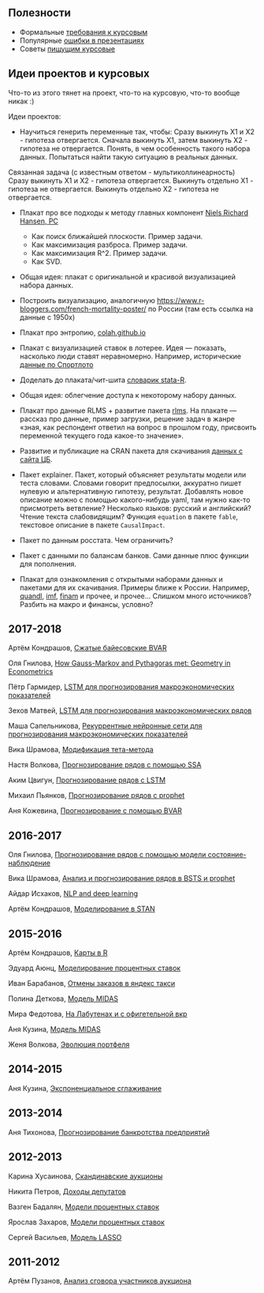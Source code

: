 ## Полезности

* Формальные [требования к курсовым](https://github.com/bdemeshev/course_works/blob/master/coursework_requirements.md)
* Популярные [ошибки в презентациях](https://github.com/bdemeshev/course_works/blob/master/typical_techinal_errors.md)
* Советы [пищущим курсовые](https://github.com/bdemeshev/epsilon/raw/master/e_001/metrics-errors/metrics-errors.pdf)


## Идеи проектов и курсовых

Что-то из этого тянет на проект, что-то на курсовую, что-то вообще никак :)


Идеи проектов:

* Научиться генерить переменные так, чтобы:
Сразу выкинуть Х1 и Х2 - гипотеза отвергается.
Сначала выкинуть Х1, затем выкинуть Х2 -
гипотеза не отвергается.
Понять, в чем особенность такого набора данных.
Попытаться найти такую ситуацию в реальных данных.

Связанная задача (с известным ответом - мультиколлинеарность)
Сразу выкинуть Х1 и Х2 - гипотеза отвергается.
Выкинуть отдельно Х1 - гипотеза не отвергается.
Выкинуть отдельно Х2 - гипотеза не отвергается.

* Плакат про все подходы к методу главных компонент
[Niels Richard Hansen, PC](www.math.ku.dk/~richard/courses/statlearn2011/pca.pdf)
  * Как поиск ближайшей плоскости. Пример задачи.
  * Как максимизация разброса. Пример задачи.
  * Как максимизация R^2. Пример задачи.
  * Как SVD.


* Общая идея: плакат с оригинальной и красивой визуализацией набора данных.

* Построить визуализацию, аналогичную https://www.r-bloggers.com/french-mortality-poster/ по России (там есть ссылка на данные с 1950х)

* Плакат про энтропию, [colah.github.io](http://colah.github.io/posts/2015-09-Visual-Information/)

* Плакат с визуализацией ставок в лотерее. Идея — показать, насколько люди ставят
неравномерно. Например, исторические [данные по Спортлото](https://timelottery.ru/lottery/sovetskoe-sportloto-istoriya-i-arhiv-tirazhej/)


* Доделать до плаката/чит-шита [словарик stata-R](https://github.com/andrey-lukyanov/Econometrics_project_2018).

* Общая идея: облегчение доступа к некоторому набору данных.

* Плакат про данные RLMS + развитие пакета [rlms](https://github.com/bdemeshev/rlms). На плакате — рассказ про данные, пример загрузки, решение задач в жанре «зная, как респондент ответил на вопрос в прошлом году, присвоить переменной текущего года какое-то значение».

* Развитие и публикацие на CRAN пакета для скачивания [данных с сайта ЦБ](https://github.com/bdemeshev/cbr).

* Пакет explainer. Пакет, который объясняет результаты модели или теста словами.
Словами говорит предпосылки, аккуратно пишет нулевую и альтернативную гипотезу,
результат. Добавлять новое описание можно с помощью какого-нибудь yaml, там нужно
как-то присмотреть ветвление? Несколько языков: русский и английский? Чтение текста слабовидящим? Функция `equation` в пакете `fable`, текстовое описание в пакете
`CausalImpact`.

* Пакет по данным росстата. Чем ограничить?

* Пакет с данными по балансам банков. Сами данные плюс функции для пополнения.

* Плакат для ознакомления с открытыми наборами данных и пакетами для их скачивания.
Примеры ближе к России. Например, [quandl](quandl.com), [imf](https://github.com/christophergandrud/imfr), [finam](https://quanttools.bitbucket.io/_site/get_started.html) и прочее, и прочее... Слишком много источников? Разбить на макро и финансы, условно?













## 2017-2018

Артём Кондрашов, [Сжатые байесовские BVAR](https://github.com/akondrashov96/RcppBVAR)

Оля Гнилова, [How Gauss-Markov and Pythagoras met: Geometry in Econometrics](https://github.com/olyagnilova/gauss-markov-pythagoras)

Пётр Гармидер, [LSTM для прогнозирования макроэкономических показателей](https://github.com/PetrGarm/coursework)

Зехов Матвей, [LSTM для прогнозирования макроэкономических рядов](https://github.com/Pyatachokk/Course_work)

Маша Сапельникова, [Рекуррентные нейронные сети для прогнозирования макроэкономических показателей](https://github.com/maschasap/rnn)

Вика Шрамова, [Модификация тета-метода](https://github.com/VictoriaShramova/diploma)

Настя Волкова, [Прогнозирование рядов с помощью SSA](https://github.com/Anastasia4111/SSA)

Аким Цвигун, [Прогнозирование рядов с LSTM](https://github.com/Aktsvigun/term_paper)

Михаил Пьянков, [Прогнозирование рядов с prophet](https://github.com/MikhailPyankov/Course-paper)

Аня Кожевина, [Прогнозирование с помощью BVAR](https://github.com/akozhevina/kursach)


## 2016-2017

Оля Гнилова, [Прогнозирование рядов с помощью модели состояние-наблюдение](https://github.com/olyagnilova/term-paper/tree/master/2017)

Вика Шрамова, [Анализ и прогнозирование рядов в BSTS и prophet](https://github.com/VictoriaShramova/bsts_prophet_code)

Айдар Исхаков, [NLP and deep learning](https://github.com/bdemeshev/course_works/tree/master/2016_2017/iskhakov_nlp_deep_learning)

Артём Кондрашов, [Моделирование в STAN](https://github.com/bdemeshev/course_works/tree/master/2016_2017/kondrashov_stan)


## 2015-2016

Артём Кондрашов, [Карты в R](https://github.com/akondrashov96/Tutorials-Scripts/tree/master/Visualisation_maps)

Эдуард Аюнц, [Моделирование процентных ставок](https://github.com/bdemeshev/course_works/tree/master/2015_2016/2015_2b_ayunts_eduard_interest_rates)

Иван Барабанов, [Отмены заказов в яндекс такси](https://github.com/bdemeshev/course_works/tree/master/2015_2016/2015_3b_baranov_ivan_yandex_taxi)

Полина Деткова, [Модель MIDAS](https://github.com/bdemeshev/course_works/tree/master/2015_2016/2015_3b_detkova_polina_midas)

Мира Федотова, [На Лабутенах и с офигетельной вкр](https://github.com/bdemeshev/course_works/tree/master/2015_2016/2015_3b_fedotova_mira_louboutin)

Аня Кузина, [Модель MIDAS](https://github.com/bdemeshev/course_works/tree/master/2015_2016/2015_3b_kuzina_anna_midas)

Женя Волкова, [Эволюция портфеля](https://github.com/bdemeshev/course_works/tree/master/2015_2016/2015_3b_volkova_jenia_evolutsia_portfelia)


## 2014-2015

Аня Кузина, [Экспоненциальное сглаживание](https://github.com/bdemeshev/course_works/tree/master/2014_2015/2014_2b_Kuzina_Anna_exponential_smoothing)


## 2013-2014

Аня Тихонова, [Прогнозирование банкротства предприятий](https://github.com/bdemeshev/course_works/tree/master/2013_2014/2013_4b_tikhonova_bankruptcy)


## 2012-2013

Карина Хусаинова, [Скандинавские аукционы](https://github.com/bdemeshev/course_works/tree/master/2012_2013/2012_2b_karina_khusainova_scandinavian_auctions)

Никита Петров, [Доходы депутатов](https://github.com/bdemeshev/course_works/tree/master/2012_2013/2012_2b_nikita_petrov_dohod_deputatov)

Вазген Бадалян, [Модели процентных ставок](https://github.com/bdemeshev/course_works/tree/master/2012_2013/2012_2b_vazgen_badalyan_interest_rate_models)

Ярослав Захаров, [Модели процентных ставок](https://github.com/bdemeshev/course_works/tree/master/2012_2013/2012_3b_vasieliev_sergey_lasso)

Сергей Васильев, [Модель LASSO](https://github.com/bdemeshev/course_works/tree/master/2012_2013/2012_3b_vasieliev_sergey_lasso)



## 2011-2012

Артём Пузанов, [Анализ сговора участников аукциона](https://github.com/bdemeshev/course_works/tree/master/2011_2012/2011_4b_artem_puzanov)
